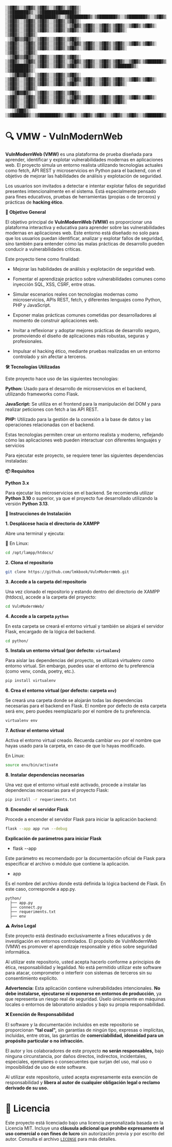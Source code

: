 ```
░▒▓█▓▒░░▒▓█▓▒░▒▓█▓▒░░▒▓█▓▒░▒▓█▓▒░      ░▒▓███████▓▒░░▒▓██████████████▓▒░ ░▒▓██████▓▒░░▒▓███████▓▒░░▒▓████████▓▒░▒▓███████▓▒░░▒▓███████▓▒░░▒▓█▓▒░░▒▓█▓▒░░▒▓█▓▒░▒▓████████▓▒░▒▓███████▓▒░  
░▒▓█▓▒░░▒▓█▓▒░▒▓█▓▒░░▒▓█▓▒░▒▓█▓▒░      ░▒▓█▓▒░░▒▓█▓▒░▒▓█▓▒░░▒▓█▓▒░░▒▓█▓▒░▒▓█▓▒░░▒▓█▓▒░▒▓█▓▒░░▒▓█▓▒░▒▓█▓▒░      ░▒▓█▓▒░░▒▓█▓▒░▒▓█▓▒░░▒▓█▓▒░▒▓█▓▒░░▒▓█▓▒░░▒▓█▓▒░▒▓█▓▒░      ░▒▓█▓▒░░▒▓█▓▒░ 
 ░▒▓█▓▒▒▓█▓▒░░▒▓█▓▒░░▒▓█▓▒░▒▓█▓▒░      ░▒▓█▓▒░░▒▓█▓▒░▒▓█▓▒░░▒▓█▓▒░░▒▓█▓▒░▒▓█▓▒░░▒▓█▓▒░▒▓█▓▒░░▒▓█▓▒░▒▓█▓▒░      ░▒▓█▓▒░░▒▓█▓▒░▒▓█▓▒░░▒▓█▓▒░▒▓█▓▒░░▒▓█▓▒░░▒▓█▓▒░▒▓█▓▒░      ░▒▓█▓▒░░▒▓█▓▒░ 
 ░▒▓█▓▒▒▓█▓▒░░▒▓█▓▒░░▒▓█▓▒░▒▓█▓▒░      ░▒▓█▓▒░░▒▓█▓▒░▒▓█▓▒░░▒▓█▓▒░░▒▓█▓▒░▒▓█▓▒░░▒▓█▓▒░▒▓█▓▒░░▒▓█▓▒░▒▓██████▓▒░ ░▒▓███████▓▒░░▒▓█▓▒░░▒▓█▓▒░▒▓█▓▒░░▒▓█▓▒░░▒▓█▓▒░▒▓██████▓▒░ ░▒▓███████▓▒░  
  ░▒▓█▓▓█▓▒░ ░▒▓█▓▒░░▒▓█▓▒░▒▓█▓▒░      ░▒▓█▓▒░░▒▓█▓▒░▒▓█▓▒░░▒▓█▓▒░░▒▓█▓▒░▒▓█▓▒░░▒▓█▓▒░▒▓█▓▒░░▒▓█▓▒░▒▓█▓▒░      ░▒▓█▓▒░░▒▓█▓▒░▒▓█▓▒░░▒▓█▓▒░▒▓█▓▒░░▒▓█▓▒░░▒▓█▓▒░▒▓█▓▒░      ░▒▓█▓▒░░▒▓█▓▒░ 
  ░▒▓█▓▓█▓▒░ ░▒▓█▓▒░░▒▓█▓▒░▒▓█▓▒░      ░▒▓█▓▒░░▒▓█▓▒░▒▓█▓▒░░▒▓█▓▒░░▒▓█▓▒░▒▓█▓▒░░▒▓█▓▒░▒▓█▓▒░░▒▓█▓▒░▒▓█▓▒░      ░▒▓█▓▒░░▒▓█▓▒░▒▓█▓▒░░▒▓█▓▒░▒▓█▓▒░░▒▓█▓▒░░▒▓█▓▒░▒▓█▓▒░      ░▒▓█▓▒░░▒▓█▓▒░ 
   ░▒▓██▓▒░   ░▒▓██████▓▒░░▒▓████████▓▒░▒▓█▓▒░░▒▓█▓▒░▒▓█▓▒░░▒▓█▓▒░░▒▓█▓▒░░▒▓██████▓▒░░▒▓███████▓▒░░▒▓████████▓▒░▒▓█▓▒░░▒▓█▓▒░▒▓█▓▒░░▒▓█▓▒░░▒▓█████████████▓▒░░▒▓████████▓▒░▒▓███████▓▒░  

```
# 🔍 VMW - VulnModernWeb

**VulnModernWeb (VMW)** es una plataforma de prueba diseñada para aprender, identificar y explotar vulnerabilidades modernas en aplicaciones web.
El proyecto simula un entorno realista utilizando tecnologías actuales como fetch, API REST y microservicios en Python para el backend, con el objetivo de mejorar las habilidades de análisis y explotación de seguridad.

Los usuarios son invitados a detectar e intentar explotar fallos de seguridad presentes intencionalmente en el sistema.
Está especialmente pensado para fines educativos, pruebas de herramientas (propias o de terceros) y prácticas de **hacking ético**.


**🎯 Objetivo General**

El objetivo principal de **VulnModernWeb (VMW)** es proporcionar una plataforma interactiva y educativa para aprender sobre las vulnerabilidades modernas en aplicaciones web.
Este entorno está diseñado no solo para que los usuarios puedan identificar, analizar y explotar fallos de seguridad, sino también para entender cómo las malas prácticas de desarrollo pueden conducir a vulnerabilidades críticas.

Este proyecto tiene como finalidad:

* Mejorar las habilidades de análisis y explotación de seguridad web.

* Fomentar el aprendizaje práctico sobre vulnerabilidades comunes como inyección SQL, XSS, CSRF, entre otras.

* Simular escenarios reales con tecnologías modernas como microservicios, APIs REST, fetch, y diferentes lenguajes como Python, PHP y JavaScript.

* Exponer malas prácticas comunes cometidas por desarrolladores al momento de construir aplicaciones web.

* Invitar a reflexionar y adoptar mejores prácticas de desarrollo seguro, promoviendo el diseño de aplicaciones más robustas, seguras y profesionales.

* Impulsar el hacking ético, mediante pruebas realizadas en un entorno controlado y sin afectar a terceros.


**🛠️ Tecnologías Utilizadas**

Este proyecto hace uso de las siguientes tecnologías:

**Python:** Usado para el desarrollo de microservicios en el backend, utilizando frameworks como Flask.

**JavaScript:** Se utiliza en el frontend para la manipulación del DOM y para realizar peticiones con fetch a las API REST.

**PHP:** Utilizado para la gestión de la conexión a la base de datos y las operaciones relacionadas con el backend.

Estas tecnologías permiten crear un entorno realista y moderno, reflejando cómo las aplicaciones web pueden interactuar con diferentes lenguajes y servicios

Para ejecutar este proyecto, se requiere tener las siguientes dependencias instaladas:


**📦 Requisitos**

**Python 3.x**

Para ejecutar los microservicios en el backend. 
Se recomienda utilizar **Python 3.10** o superior, 
ya que el proyecto fue desarrollado utilizando la versión **Python 3.13**.


**🚀 Instrucciones de Instalación**

**1. Desplácese hacia el directorio de XAMPP**

Abre una terminal y ejecuta:

🔧 En Linux:
```bash
cd /opt/lampp/htdocs/
```

**2. Clona el repositorio**

```bash
git clone https://github.com/lmkbook/VulnModernWeb.git
```
**3. Accede a la carpeta del repositorio**

Una vez clonado el repositorio y estando dentro del directorio de XAMPP (htdocs), accede a la carpeta del proyecto:

```bash
cd VulnModernWeb/
```
**4. Accede a la carpeta `python`**

En esta carpeta se creará el entorno virtual y también se alojará el servidor Flask, encargado de la lógica del backend.

```bash
cd python/
```

**5. Instala un entorno virtual (por defecto: `virtualenv`)**

Para aislar las dependencias del proyecto, se utilizará virtualenv como entorno virtual. 
Sin embargo, puedes usar el entorno de tu preferencia (como venv, conda, poetry, etc.).

```bash
pip install virtualenv
```

**6. Crea el entorno virtual (por defecto: carpeta `env`)**

Se creará una carpeta donde se alojarán todas las dependencias necesarias para el backend en Flask.
El nombre por defecto de esta carpeta será env, pero puedes reemplazarlo por el nombre de tu preferencia.

```bash
virtualenv env
```

**7. Activar el entorno virtual**

Activa el entorno virtual creado. Recuerda cambiar `env` por el nombre que hayas usado para la carpeta, en caso de que lo hayas modificado.

En Linux:

```bash
source env/bin/activate
```

**8. Instalar dependencias necesarias**

Una vez que el entorno virtual esté activado, procede a instalar las dependencias necesarias para el proyecto Flask:

```bash
pip install -r requeriments.txt
```
**9. Encender el servidor Flask**

Procede a encender el servidor Flask para iniciar la aplicación backend:

```bash
flask --app app run --debug
```
**Explicación de parámetros para iniciar Flask**

 * flask --app

 Este parámetro es recomendado por la documentación oficial de Flask para especificar el archivo o módulo que contiene la aplicación.

 * app

 Es el nombre del archivo donde está definida la lógica backend de Flask. En este caso, corresponde a app.py.
 ```
 python/
   ├── app.py
   ├── connect.py
   ├── requeriments.txt
   ├── env
 ```

**⚠️ Aviso Legal**

Este proyecto está destinado exclusivamente a fines educativos y de investigación en entornos controlados.
El propósito de VulnModernWeb (VMW) es promover el aprendizaje responsable y ético sobre seguridad informática.

Al utilizar este repositorio, usted acepta hacerlo conforme a principios de ética, responsabilidad y legalidad.
No está permitido utilizar este software para atacar, comprometer o interferir con sistemas de terceros sin su consentimiento explícito.

**Advertencia:**
Esta aplicación contiene vulnerabilidades intencionales.
**No debe instalarse, ejecutarse ni exponerse en entornos de producción**, ya que representa un riesgo real de seguridad.
Úselo únicamente en máquinas locales o entornos de laboratorio aislados y bajo su propia responsabilidad.


**❌ Exención de Responsabilidad**

El software y la documentación incluidos en este repositorio se proporcionan **"tal cual",** sin garantías de ningún tipo, expresas o implícitas, incluidas, entre otras, las garantías de **comerciabilidad, idoneidad para un propósito particular o no infracción.**

El autor y los colaboradores de este proyecto **no serán responsables,** bajo ninguna circunstancia, por daños directos, indirectos, incidentales, especiales, ejemplares o consecuentes que surjan del uso, mal uso o imposibilidad de uso de este software.

Al utilizar este repositorio, usted acepta expresamente esta exención de responsabilidad y **libera al autor de cualquier obligación legal o reclamo derivado de su uso.**

# 📄 Licencia

Este proyecto está licenciado bajo una licencia personalizada basada en la Licencia MIT.
Incluye una **cláusula adicional que prohíbe expresamente el uso comercial o con fines de lucro** sin autorización previa y por escrito del autor. 
Consulta el archivo [`LICENSE`](./LICENSE) para más detalles.
